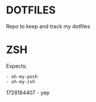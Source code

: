 # DOTFILES

Repo to keep and track my dotfiles

# ZSH

Expects:

    - oh-my-posh
    - oh-my-zsh

1728184407 - yep
